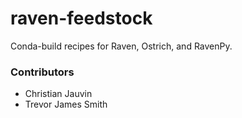 # raven-feedstock
Conda-build recipes for Raven, Ostrich, and RavenPy.

### Contributors

* Christian Jauvin
* Trevor James Smith
